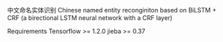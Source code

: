 中文命名实体识别
Chinese named entity reconginiton based on BiLSTM + CRF (a birectional LSTM neural network with a CRF layer)

Requirements
    Tensorflow >= 1.2.0
    jieba >= 0.37